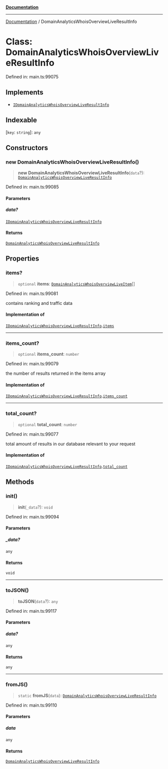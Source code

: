 [**Documentation**](../README.md)

***

[Documentation](../README.md) / DomainAnalyticsWhoisOverviewLiveResultInfo

# Class: DomainAnalyticsWhoisOverviewLiveResultInfo

Defined in: main.ts:99075

## Implements

- [`IDomainAnalyticsWhoisOverviewLiveResultInfo`](../interfaces/IDomainAnalyticsWhoisOverviewLiveResultInfo.md)

## Indexable

\[`key`: `string`\]: `any`

## Constructors

### new DomainAnalyticsWhoisOverviewLiveResultInfo()

> **new DomainAnalyticsWhoisOverviewLiveResultInfo**(`data`?): [`DomainAnalyticsWhoisOverviewLiveResultInfo`](DomainAnalyticsWhoisOverviewLiveResultInfo.md)

Defined in: main.ts:99085

#### Parameters

##### data?

[`IDomainAnalyticsWhoisOverviewLiveResultInfo`](../interfaces/IDomainAnalyticsWhoisOverviewLiveResultInfo.md)

#### Returns

[`DomainAnalyticsWhoisOverviewLiveResultInfo`](DomainAnalyticsWhoisOverviewLiveResultInfo.md)

## Properties

### items?

> `optional` **items**: [`DomainAnalyticsWhoisOverviewLiveItem`](DomainAnalyticsWhoisOverviewLiveItem.md)[]

Defined in: main.ts:99081

contains ranking and traffic data

#### Implementation of

[`IDomainAnalyticsWhoisOverviewLiveResultInfo`](../interfaces/IDomainAnalyticsWhoisOverviewLiveResultInfo.md).[`items`](../interfaces/IDomainAnalyticsWhoisOverviewLiveResultInfo.md#items)

***

### items\_count?

> `optional` **items\_count**: `number`

Defined in: main.ts:99079

the number of results returned in the items array

#### Implementation of

[`IDomainAnalyticsWhoisOverviewLiveResultInfo`](../interfaces/IDomainAnalyticsWhoisOverviewLiveResultInfo.md).[`items_count`](../interfaces/IDomainAnalyticsWhoisOverviewLiveResultInfo.md#items_count)

***

### total\_count?

> `optional` **total\_count**: `number`

Defined in: main.ts:99077

total amount of results in our database relevant to your request

#### Implementation of

[`IDomainAnalyticsWhoisOverviewLiveResultInfo`](../interfaces/IDomainAnalyticsWhoisOverviewLiveResultInfo.md).[`total_count`](../interfaces/IDomainAnalyticsWhoisOverviewLiveResultInfo.md#total_count)

## Methods

### init()

> **init**(`_data`?): `void`

Defined in: main.ts:99094

#### Parameters

##### \_data?

`any`

#### Returns

`void`

***

### toJSON()

> **toJSON**(`data`?): `any`

Defined in: main.ts:99117

#### Parameters

##### data?

`any`

#### Returns

`any`

***

### fromJS()

> `static` **fromJS**(`data`): [`DomainAnalyticsWhoisOverviewLiveResultInfo`](DomainAnalyticsWhoisOverviewLiveResultInfo.md)

Defined in: main.ts:99110

#### Parameters

##### data

`any`

#### Returns

[`DomainAnalyticsWhoisOverviewLiveResultInfo`](DomainAnalyticsWhoisOverviewLiveResultInfo.md)
